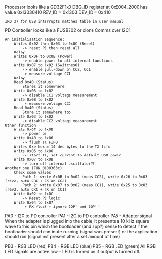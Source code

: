 Processor looks like a GD32F1x0
	DBG_ID register at 0xE004_2000 has value 0x13030410
		REV_ID = 0x1303
		DEV_ID = 0x410

	IRQ 37 for USB interrupts matches table in user manual

PD Controller looks like a FUSB302 or clone
	Comms over I2C1

	An initialisation sequence:
		Writes 0x02 then 0x03 to 0x0C (Reset)
			-> reset PD then reset all
		Delay
		Writes 0x0F to 0x0B (Power)
			-> enable power to all internal functions
		Write 0x07 to 0x02 (Switches0)
			-> enable pull-down on CC2, CC1
			-> measure voltage CC1
		Delay
		Read 0x40 (Status)
			Stores it somewhere
		Write 0x03 to 0x02
			-> disable CC1 voltage measurement
		Write 0x0B to 0x02
			-> measure voltage CC2
		Read 0x40 (Status)
			Store it somewhere too
		Write 0x03 to 0x02
			-> disable CC2 voltage measurement
	Other function
		Write 0x0F to 0x0B
			-> power on
		Write 0x40 to 0x06
			-> flush TX FIFO
		Writes 0xe hex = 14 dec bytes to the TX fifo
		Write 0x05 to 0x06
			-> start TX, set current to default USB power
		Write 0x07 to 0x0B
			-> turn off internal oscillator??
	Another one (FUN_0800363c)
		Check some values
			Path 1: write 0x0B to 0x02 (meas CC2), write 0x26 to 0x03 (rev2, auto CRC + TX on CC2)
			Path 2: write 0x07 to 0x02 (meas CC1), write 0x25 to 0x03 (rev2, auto CRC + TX on CC1)
		Write 0x02 to 0x0C
			-> Reset PD logic
		Write 0x04 to 0x07
			-> RX flush + ignore SOP' and SOP''

PA0 - I2C to PD controller
PA1 - I2C to PD controller
PA5 - Adapter signal
	When the adapter is plugged into the cable, it presents a 10 kHz square wave
	to this pin which the bootloader (and app?) sense to detect if the
	bootloader should continute running (signal was present) or the application
	should run (signal not present after a set amount of time)

PB3 - RGB LED (red)
PB4 - RGB LED (blue)
PB5 - RGB LED (green)
	All RGB LED signals are active low - LED is turned on if output is turned
	off.
